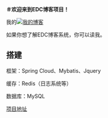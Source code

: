 **＃欢迎来到EDC博客项目！**

我的[![我的博客](https://github.com/guodongxiaren/README/raw/master/img/csdn.png "我的博客")](https://blog.csdn.net/qq_21870555)

如果你想了解EDC博客系统，你可以读我。

## 搭建

框架：Spring Cloud、Mybatis、Jquery

缓存：Redis（日志系统等）

数据库：MySQL

[项目地址](https://isxuran.github.io/edc_blog/)
